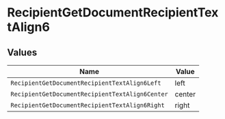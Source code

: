 # RecipientGetDocumentRecipientTextAlign6


## Values

| Name                                            | Value                                           |
| ----------------------------------------------- | ----------------------------------------------- |
| `RecipientGetDocumentRecipientTextAlign6Left`   | left                                            |
| `RecipientGetDocumentRecipientTextAlign6Center` | center                                          |
| `RecipientGetDocumentRecipientTextAlign6Right`  | right                                           |